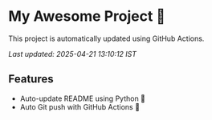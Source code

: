 # My Awesome Project 🚀

This project is automatically updated using GitHub Actions.

_Last updated: 2025-04-21 13:10:12 IST_

## Features
- Auto-update README using Python 🐍
- Auto Git push with GitHub Actions 🤖
